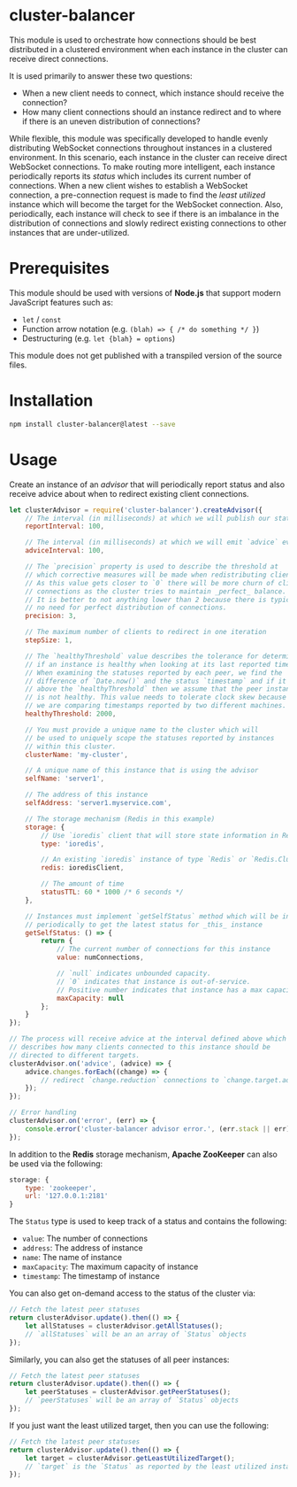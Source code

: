 cluster-balancer
=====================
This module is used to orchestrate how connections should be best distributed in a clustered environment when each instance in the cluster can receive direct connections.

It is used primarily to answer these two questions:

- When a new client needs to connect, which instance should receive the connection?
- How many client connections should an instance redirect and to where if there is an uneven distribution of connections?

While flexible, this module was specifically developed to handle evenly distributing WebSocket connections throughout instances in a clustered environment. In this scenario, each instance in the cluster can receive direct WebSocket connections. To make routing more intelligent, each instance periodically reports its _status_ which includes its current number of connections. When a new client wishes to establish a WebSocket connection, a pre-connection request is made to find the _least utilized_ instance which will become the target for the WebSocket connection. Also, periodically, each instance will check to see if there is an imbalance in the distribution of connections and slowly redirect existing connections to other instances that are under-utilized.

# Prerequisites

This module should be used with versions of **Node.js** that support modern JavaScript features such as:

- `let` / `const`
- Function arrow notation (e.g. `(blah) => { /* do something */ }`)
- Destructuring (e.g. `let {blah} = options`)

This module does not get published with a transpiled version of the source files.

# Installation

```bash
npm install cluster-balancer@latest --save
```

# Usage

Create an instance of an _advisor_ that will periodically report status and
also receive advice about when to redirect existing client connections.

```javascript
let clusterAdvisor = require('cluster-balancer').createAdvisor({
    // The interval (in milliseconds) at which we will publish our status
    reportInterval: 100,

    // The interval (in milliseconds) at which we will emit `advice` events
    adviceInterval: 100,

    // The `precision` property is used to describe the threshold at
    // which corrective measures will be made when redistributing clients.
    // As this value gets closer to `0` there will be more churn of client
    // connections as the cluster tries to maintain _perfect_ balance.
    // It is better to not anything lower than 2 because there is typically
    // no need for perfect distribution of connections.
    precision: 3,

    // The maximum number of clients to redirect in one iteration
    stepSize: 1,

    // The `healthyThreshold` value describes the tolerance for determining
    // if an instance is healthy when looking at its last reported timestamp.
    // When examining the statuses reported by each peer, we find the
    // difference of `Date.now()` and the status `timestamp` and if it is
    // above the `healthyThreshold` then we assume that the peer instance
    // is not healthy. This value needs to tolerate clock skew because
    // we are comparing timestamps reported by two different machines.
    healthyThreshold: 2000,

    // You must provide a unique name to the cluster which will
    // be used to uniquely scope the statuses reported by instances
    // within this cluster.
    clusterName: 'my-cluster',

    // A unique name of this instance that is using the advisor
    selfName: 'server1',

    // The address of this instance
    selfAddress: 'server1.myservice.com',

    // The storage mechanism (Redis in this example)
    storage: {
        // Use `ioredis` client that will store state information in Redis
        type: 'ioredis',

        // An existing `ioredis` instance of type `Redis` or `Redis.Cluster`
        redis: ioredisClient,

        // The amount of time
        statusTTL: 60 * 1000 /* 6 seconds */
    },

    // Instances must implement `getSelfStatus` method which will be invoked
    // periodically to get the latest status for _this_ instance
    getSelfStatus: () => {
        return {
            // The current number of connections for this instance
            value: numConnections,

            // `null` indicates unbounded capacity.
            // `0` indicates that instance is out-of-service.
            // Positive number indicates that instance has a max capacity.
            maxCapacity: null
        };
    }
});

// The process will receive advice at the interval defined above which
// describes how many clients connected to this instance should be
// directed to different targets.
clusterAdvisor.on('advice', (advice) => {
    advice.changes.forEach((change) => {
        // redirect `change.reduction` connections to `change.target.address`
    });
});

// Error handling
clusterAdvisor.on('error', (err) => {
    console.error('cluster-balancer advisor error.', (err.stack || err));
});
```

In addition to the **Redis** storage mechanism, **Apache ZooKeeper** can also be used via the following:

```javascript
storage: {
    type: 'zookeeper',
    url: '127.0.0.1:2181'
}
```

The `Status` type is used to keep track of a status and contains the following:

- `value`: The number of connections
- `address`: The address of instance
- `name`: The name of instance
- `maxCapacity`: The maximum capacity of instance
- `timestamp`: The timestamp of instance

You can also get on-demand access to the status of the cluster via:

```javascript
// Fetch the latest peer statuses
return clusterAdvisor.update().then(() => {
    let allStatuses = clusterAdvisor.getAllStatuses();
    // `allStatuses` will be an an array of `Status` objects
});
```

Similarly, you can also get the statuses of all peer instances:

```javascript
// Fetch the latest peer statuses
return clusterAdvisor.update().then(() => {
    let peerStatuses = clusterAdvisor.getPeerStatuses();
    // `peerStatuses` will be an array of `Status` objects
});
```

If you just want the least utilized target, then you can use
the following:

```javascript
// Fetch the latest peer statuses
return clusterAdvisor.update().then(() => {
    let target = clusterAdvisor.getLeastUtilizedTarget();
    // `target` is the `Status` as reported by the least utilized instance
});
```